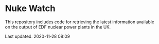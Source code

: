 # Nuke Watch

This repository includes code for retrieving the latest information available on the output of EDF nuclear power plants in the UK.

Last updated: 2020-11-28 08:09